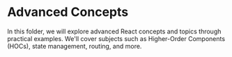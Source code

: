 # Advanced Concepts

In this folder, we will explore advanced React concepts and topics through practical examples. We'll cover subjects such as Higher-Order Components (HOCs), state management, routing, and more.
